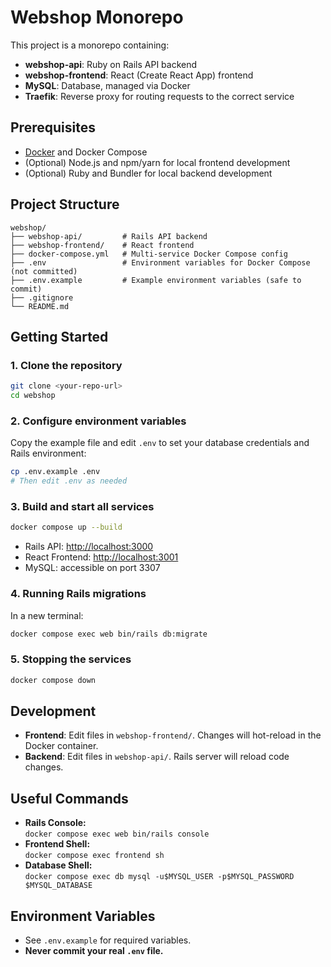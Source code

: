 # Webshop Monorepo

This project is a monorepo containing:
- **webshop-api**: Ruby on Rails API backend
- **webshop-frontend**: React (Create React App) frontend
- **MySQL**: Database, managed via Docker
- **Traefik**: Reverse proxy for routing requests to the correct service

## Prerequisites

- [Docker](https://www.docker.com/) and Docker Compose
- (Optional) Node.js and npm/yarn for local frontend development
- (Optional) Ruby and Bundler for local backend development

## Project Structure

```
webshop/
├── webshop-api/         # Rails API backend
├── webshop-frontend/    # React frontend
├── docker-compose.yml   # Multi-service Docker Compose config
├── .env                 # Environment variables for Docker Compose (not committed)
├── .env.example         # Example environment variables (safe to commit)
├── .gitignore
└── README.md
```

## Getting Started

### 1. Clone the repository

```sh
git clone <your-repo-url>
cd webshop
```

### 2. Configure environment variables

Copy the example file and edit `.env` to set your database credentials and Rails environment:

```sh
cp .env.example .env
# Then edit .env as needed
```

### 3. Build and start all services

```sh
docker compose up --build
```

- Rails API: [http://localhost:3000](http://localhost:3000)
- React Frontend: [http://localhost:3001](http://localhost:3001)
- MySQL: accessible on port 3307

### 4. Running Rails migrations

In a new terminal:

```sh
docker compose exec web bin/rails db:migrate
```

### 5. Stopping the services

```sh
docker compose down
```

## Development

- **Frontend**: Edit files in `webshop-frontend/`. Changes will hot-reload in the Docker container.
- **Backend**: Edit files in `webshop-api/`. Rails server will reload code changes.

## Useful Commands

- **Rails Console:**  
  `docker compose exec web bin/rails console`
- **Frontend Shell:**  
  `docker compose exec frontend sh`
- **Database Shell:**  
  `docker compose exec db mysql -u$MYSQL_USER -p$MYSQL_PASSWORD $MYSQL_DATABASE`

## Environment Variables

- See `.env.example` for required variables.
- **Never commit your real `.env` file.**
